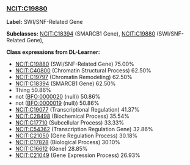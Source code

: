 
### [NCIT:C19880](http://purl.obolibrary.org/obo/NCIT_C19880)
**Label:** SWI/SNF-Related Gene

**Subclasses:** [NCIT:C18394](http://purl.obolibrary.org/obo/NCIT_C18394) (SMARCB1 Gene), [NCIT:C19880](http://purl.obolibrary.org/obo/NCIT_C19880) (SWI/SNF-Related Gene), 

**Class expressions from DL-Learner:**

- [NCIT:C19880](http://purl.obolibrary.org/obo/NCIT_C19880) (SWI/SNF-Related Gene) 75.00%
- [NCIT:C40800](http://purl.obolibrary.org/obo/NCIT_C40800) (Chromatin Structural Process) 62.50%
- [NCIT:C19797](http://purl.obolibrary.org/obo/NCIT_C19797) (Chromatin Remodeling) 62.50%
- [NCIT:C18394](http://purl.obolibrary.org/obo/NCIT_C18394) (SMARCB1 Gene) 62.50%
- Thing 50.86%
- not ([BFO:0000020](http://purl.obolibrary.org/obo/BFO_0000020) (null)) 50.86%
- not ([BFO:0000019](http://purl.obolibrary.org/obo/BFO_0000019) (null)) 50.86%
- [NCIT:C19077](http://purl.obolibrary.org/obo/NCIT_C19077) (Transcriptional Regulation) 41.37%
- [NCIT:C28498](http://purl.obolibrary.org/obo/NCIT_C28498) (Biochemical Process) 35.54%
- [NCIT:C17710](http://purl.obolibrary.org/obo/NCIT_C17710) (Subcellular Process) 33.33%
- [NCIT:C54362](http://purl.obolibrary.org/obo/NCIT_C54362) (Transcription Regulation Gene) 32.86%
- [NCIT:C21050](http://purl.obolibrary.org/obo/NCIT_C21050) (Gene Regulation Process) 30.18%
- [NCIT:C17828](http://purl.obolibrary.org/obo/NCIT_C17828) (Biological Process) 30.10%
- [NCIT:C16612](http://purl.obolibrary.org/obo/NCIT_C16612) (Gene) 28.85%
- [NCIT:C21049](http://purl.obolibrary.org/obo/NCIT_C21049) (Gene Expression Process) 26.93%



